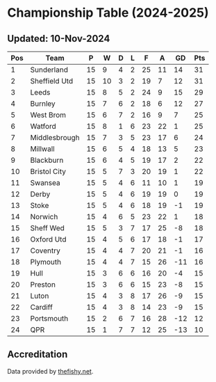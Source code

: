 # Championship Table (2024-2025)
## Updated: 10-Nov-2024

| Pos | Team | P | W | D | L | F | A | GD | Pts |
| --- | --- | --- | --- | --- | --- | --- | --- | --- | --- |
| 1 | Sunderland | 15 | 9 | 4 | 2 | 25 | 11 | 14 | 31 |
| 2 | Sheffield Utd | 15 | 10 | 3 | 2 | 19 | 7 | 12 | 31 |
| 3 | Leeds | 15 | 8 | 5 | 2 | 24 | 9 | 15 | 29 |
| 4 | Burnley | 15 | 7 | 6 | 2 | 18 | 6 | 12 | 27 |
| 5 | West Brom | 15 | 6 | 7 | 2 | 16 | 9 | 7 | 25 |
| 6 | Watford | 15 | 8 | 1 | 6 | 23 | 22 | 1 | 25 |
| 7 | Middlesbrough | 15 | 7 | 3 | 5 | 23 | 17 | 6 | 24 |
| 8 | Millwall | 15 | 6 | 5 | 4 | 18 | 13 | 5 | 23 |
| 9 | Blackburn | 15 | 6 | 4 | 5 | 19 | 17 | 2 | 22 |
| 10 | Bristol City | 15 | 5 | 7 | 3 | 20 | 19 | 1 | 22 |
| 11 | Swansea | 15 | 5 | 4 | 6 | 11 | 10 | 1 | 19 |
| 12 | Derby | 15 | 5 | 4 | 6 | 19 | 19 | 0 | 19 |
| 13 | Stoke | 15 | 5 | 4 | 6 | 18 | 19 | -1 | 19 |
| 14 | Norwich | 15 | 4 | 6 | 5 | 23 | 22 | 1 | 18 |
| 15 | Sheff Wed | 15 | 5 | 3 | 7 | 17 | 25 | -8 | 18 |
| 16 | Oxford Utd | 15 | 4 | 5 | 6 | 17 | 18 | -1 | 17 |
| 17 | Coventry | 15 | 4 | 4 | 7 | 20 | 21 | -1 | 16 |
| 18 | Plymouth | 15 | 4 | 4 | 7 | 15 | 26 | -11 | 16 |
| 19 | Hull | 15 | 3 | 6 | 6 | 16 | 20 | -4 | 15 |
| 20 | Preston | 15 | 3 | 6 | 6 | 15 | 23 | -8 | 15 |
| 21 | Luton | 15 | 4 | 3 | 8 | 17 | 26 | -9 | 15 |
| 22 | Cardiff | 15 | 4 | 3 | 8 | 14 | 23 | -9 | 15 |
| 23 | Portsmouth | 15 | 2 | 6 | 7 | 16 | 28 | -12 | 12 |
| 24 | QPR | 15 | 1 | 7 | 7 | 12 | 25 | -13 | 10 |

## Accreditation 

Data provided by [thefishy.net](https://www.thefishy.net/).